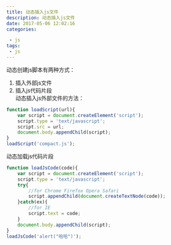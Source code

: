 ```yaml
---
title: 动态插入js文件
description: 动态插入js文件
date: 2017-05-06 12:02:16
categories: 

 - js  
tags:
 - js  
---
```

动态创建js脚本有两种方式：   
   1. 插入外部js文件   
   2. 插入js代码片段  
动态插入js外部文件的方法：  
```javascript
function loadScript(url){
    var script = document.createElement('script');
    script.type = 'text/javascript';
    script.src = url;
    document.body.appendChild(script);
}
loadScript('compact.js');
```  
动态加载js代码片段  
```javascript
function loadJsCode(code){
    var script = document.createElement('script');
    script.type = 'text/javascript';
    try{
        //for Chrome Firefox Opera Safari
        script.appendChild(document.createTextNode(code));
    }catch(ex){
        //for IE
        script.text = code;
    }
    document.body.appendChild(script);
}
loadJsCode('alert("哈哈")');
```  

  